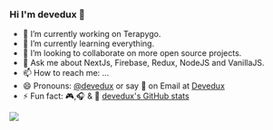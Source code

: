 ### Hi I'm devedux 👋

- 🔭 I’m currently working on Terapygo.
- 🌱 I’m currently learning everything.
- 👯 I’m looking to collaborate on more open source projects.
- 💬 Ask me about NextJs, Firebase, Redux, NodeJS and VanillaJS.
- 📫 How to reach me: ...
- 😄 Pronouns: [@devedux](https://www.linkedin.com/in/cristhian-laurente-016a88207/) or say 👋 on Email at [Devedux](mailto:devedux@gmail.com)
- ⚡ Fun fact: 🎮,🎧 & 🎤
[devedux's GitHub stats](https://github-readme-stats.vercel.app/api?username=devedux&hide=contribs,prs&theme=blueberry)
<img src="https://github-readme-stats.vercel.app/api?username=devedux&hide=contribs,prs&theme=blueberry" />
